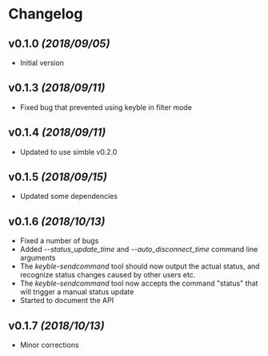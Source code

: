 # Changelog

## v0.1.0 *(2018/09/05)*

- Initial version

## v0.1.3 *(2018/09/11)*

- Fixed bug that prevented using keyble in filter mode

## v0.1.4 *(2018/09/11)*

- Updated to use simble v0.2.0

## v0.1.5 *(2018/09/15)*

- Updated some dependencies

## v0.1.6 *(2018/10/13)*

- Fixed a number of bugs
- Added *--status_update_time* and *--auto_disconnect_time* command line arguments
- The *keyble-sendcommand* tool should now output the actual status, and recognize status changes caused by other users etc.
- The *keyble-sendcommand* tool now accepts the command "status" that will trigger a manual status update
- Started to document the API

## v0.1.7 *(2018/10/13)*

- Minor corrections
